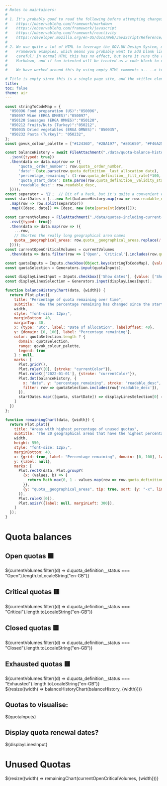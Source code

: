 ```yaml
---
# Notes to maintainers:
#
# 1. It's probably good to read the following before attempting changes:
#    https://observablehq.com/framework/markdown
#    https://observablehq.com/framework/javascript
#    https://observablehq.com/framework/reactivity
#    https://developer.mozilla.org/en-US/docs/Web/JavaScript/Reference/Global_Objects/Promise
#
# 2. We use quite a lot of HTML to leverage the GOV.UK Design System, more than most Observable
#    Framework examples, which means you probably want to add blank lines for readability. But be
#    careful! In normal HTML this has no effect, but here it runs the risk of being parsed as
#    Markdown, and if too intented will be treated as a code block to display.
#
#    We have worked around this by using empty HTML comments <-- --> to add in some whitespace.

# Title is empty since this is a single page site, and the <title> element will contain the site name
title: 
toc: false
theme: air
---
```


<!-- Constants -->
```js
const stringToCodeMap = {
  "050096 Food preparation (US)":"050096",
  "050097 Wine (ERGA OMNES)":"050097",
  "050120 Sausages (ERGA OMNES)":"050120",
  "050212 Fruits/Nuts (Turkey)":"050212",
  "050035 Dried vegetables (ERGA OMNES)": "050035",
  "050232 Pasta (Turkey)": "050232",
};
const govuk_colour_palette = ["#12436D", "#28A197", "#801650", "#F46A25", "#3D3D3D", "#A285D1"];
```

<!-- Data -->
```js
const balanceHistory = await FileAttachment("./data/quota-balance-history.json")
  .json({typed: true})
  .then(data => data.map(row => ({
      'quota__order_number': row.quota__order_number,
      'date': Date.parse(row.quota_definition__last_allocation_date),
      'percentage_remaining': (1-row.quota_definition__fill_rate)*100,
      'quota_start_date': Date.parse(row.quota_definition__validity_start_date),
      'readable_desc': row.readable_desc,
  })));
const separator = '📏';  // Bit of a hack, but it's quite a convenient way to deduplicate
const startDates = [...new Set(balanceHistory.map(row => row.readable_desc + separator + row.quota_start_date))]
  .map(row => row.split(separator))
  .map(([desc, date]) => [desc, new Date(parseInt(date))]);

const currentVolumes = FileAttachment("./data/quotas-including-current-volumes.csv")
  .csv({typed: true})
  .then(data => data.map(row => ({
    ...row,
    // Shorten the really long geographical area names
    quota__geographical_areas: row.quota__geographical_areas.replace(/.*(.\[\d+\]).*/, 'Areas subject to category $1 safeguards')
  })));
const currentOpenCriticalVolumes = currentVolumes
  .then(data => data.filter(row => ['Open', 'Critical'].includes(row.quota_definition__status)));
```

<!-- Input widgets -->
```js
const quotaInputs = Inputs.checkbox(Object.keys(stringToCodeMap), {value: [Object.keys(stringToCodeMap)[5]]});
const quotaSelection = Generators.input(quotaInputs);

const displayLinesInput = Inputs.checkbox(['Show dates'], {value: ['Show dates']});
const displayLinesSelection = Generators.input(displayLinesInput);
```

<!-- Charts -->
```js
function balanceHistoryChart(data, {width}) {
  return Plot.plot({
    title: "Percentage of quota remaining over time",
    subtitle: "How the percentage remaining has changed since the start of 2022 for up to six quotas. Data is available only at inconsistent intervals.",
    width,
    style: "font-size: 12px;",
    marginBottom: 40,
    marginTop: 30,
    x: {type: "utc", label: "Date of allocation", labelOffset: 40},
    y: {domain: [0, 100], label: "Percentage remaining"},
    color: quotaSelection.length ? {
      domain: quotaSelection,
      range: govuk_colour_palette,
      legend: true
    } : null,
    marks: [ 
      Plot.gridY(),
      Plot.ruleY([0], {stroke: "currentColor"}),
      Plot.ruleX(['2022-01-01'], {stroke: "currentColor"}),
      Plot.dot(balanceHistory, {
        x: "date", y: "percentage_remaining", stroke: "readable_desc", symbol:'asterisk',
        filter: row => quotaSelection.includes(row['readable_desc']),
      }),
      startDates.map(([quota, startDate]) => displayLinesSelection[0] == 'Show dates' && quotaSelection.includes(quota) ? Plot.ruleX({length: 500}, {x:startDate}) : null),
    ]
  })
};

function remainingChart(data, {width}) {
  return Plot.plot({
    title: "Areas with highest percentage of unused quotas",
    subtitle: "The 20 geographical areas that have the highest percentage remaining balance of open and critical quotas.",
    width,
    height: 550,
    style: "font-size: 12px;",
    marginBottom: 40,
    x: {grid: true, label: "Percentage remaining", domain: [0, 100], labelOffset: 40},
    y: {label: null},
    marks: [
      Plot.rectX(data, Plot.groupY(
        {x: (values, b) => {
          return Math.max(0, 1 - values.map(row => row.quota_definition__balance).reduce((partialSum, a) => partialSum + a, 0) / values.map(row => row.quota_definition__initial_volume).reduce((partialSum, a) => partialSum + a, 0)) * 100
        }},
        {y: "quota__geographical_areas", tip: true, sort: {y: "-x", limit: 20}, fill: govuk_colour_palette[0]}
      )),
      Plot.ruleX([0]),
      Plot.axisY({label: null, marginLeft: 300}),
    ]
  });
}
```

<!-- HTML combining all the above -->
<div class="govuk-width-container">
  <h1 class="govuk-heading-l govuk-!-margin-top-7">Quota balances</h1>
  <div class="grid grid-cols-4">
    <div class="card">
      <h2>Open quotas 🟩</h2>
      <span class="big">${currentVolumes.filter((d) => d.quota_definition__status === "Open").length.toLocaleString("en-GB")}</span>
    </div>
    <div class="card">
      <h2>Critical quotas 🟨</h2>
      <span class="big">${currentVolumes.filter((d) => d.quota_definition__status === "Critical").length.toLocaleString("en-GB")}</span>
    </div>
    <div class="card">
      <h2>Closed quotas 🟦</h2>
      <span class="big">${currentVolumes.filter((d) => d.quota_definition__status === "Closed").length.toLocaleString("en-GB")}</span>
    </div>
    <div class="card">
      <h2>Exhausted quotas 🟥</h2>
      <span class="big">${currentVolumes.filter((d) => d.quota_definition__status === "Exhausted").length.toLocaleString("en-GB")}</span>
    </div>
  </div>
  <!-- -->
  <div class="govuk-grid-row">
    <div class="govuk-grid-column-two-thirds">
      <div class="card">
        ${resize((width) => balanceHistoryChart(balanceHistory, {width}))}
      </div>
    </div>
    <div class="govuk-grid-column-one-third">
      <div class="card height-526">
        <h2 class="govuk-heading-l govuk-!-margin-top-0 govuk-!-margin-bottom-2">Quotas to visualise:</h2>
        ${quotaInputs}
        <!-- -->
        <h2 class="govuk-heading-l govuk-!-margin-top-3 govuk-!-margin-bottom-2">Display quota renewal dates?</h2>
        ${displayLinesInput}
      </div>
    </div>
  <!-- -->
  </div>
  <div class="govuk-grid-row">
    <div class="govuk-grid-column-full">
      <h1 class="govuk-heading-l govuk-!-margin-top-7">Unused Quotas</h1>
      <div class="grid grid-cols-1">
        <div class="card">
          ${resize((width) => remainingChart(currentOpenCriticalVolumes, {width}))}
        </div>
      </div>
    </div>
  </div>
<!-- Closes .govuk-width-container -->
</div>
